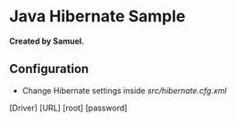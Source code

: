 # Java Hibernate Sample

**Created by Samuel.**

<h2> Configuration </h2>

- Change Hibernate settings inside *src/hibernate.cfg.xml*

<property name="connection.driver_class">[Driver]</property>
<property name="connection.url">[URL]</property>
<property name="connection.username">[root]</property>
<property name="connection.password">[password]</property>

